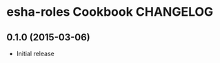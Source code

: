 esha-roles Cookbook CHANGELOG
=============================

0.1.0 (2015-03-06)
------------------
- Initial release
